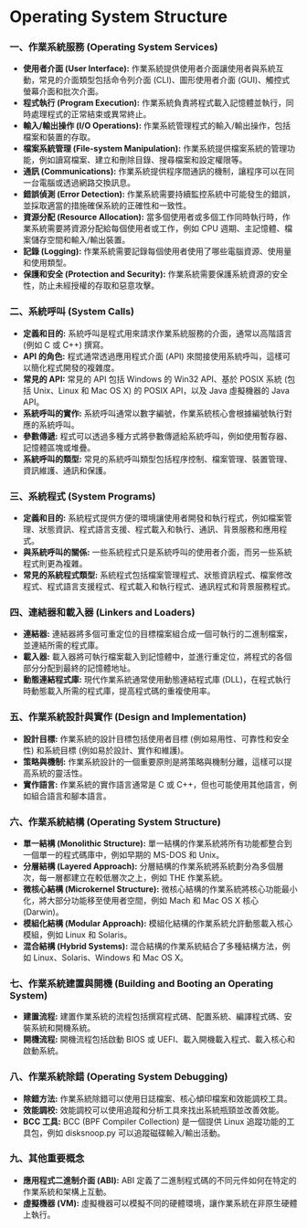 # Operating System Structure

### 一、作業系統服務 (Operating System Services)

*   **使用者介面 (User Interface):** 作業系統提供使用者介面讓使用者與系統互動，常見的介面類型包括命令列介面 (CLI)、圖形使用者介面 (GUI)、觸控式螢幕介面和批次介面。
*   **程式執行 (Program Execution):** 作業系統負責將程式載入記憶體並執行，同時處理程式的正常結束或異常終止。
*   **輸入/輸出操作 (I/O Operations):** 作業系統管理程式的輸入/輸出操作，包括檔案和裝置的存取。
*   **檔案系統管理 (File-system Manipulation):** 作業系統提供檔案系統的管理功能，例如讀寫檔案、建立和刪除目錄、搜尋檔案和設定權限等。
*   **通訊 (Communications):** 作業系統提供程序間通訊的機制，讓程序可以在同一台電腦或透過網路交換訊息。
*   **錯誤偵測 (Error Detection):** 作業系統需要持續監控系統中可能發生的錯誤，並採取適當的措施確保系統的正確性和一致性。
*   **資源分配 (Resource Allocation):** 當多個使用者或多個工作同時執行時，作業系統需要將資源分配給每個使用者或工作，例如 CPU 週期、主記憶體、檔案儲存空間和輸入/輸出裝置。
*   **記錄 (Logging):** 作業系統需要記錄每個使用者使用了哪些電腦資源、使用量和使用類型。
*   **保護和安全 (Protection and Security):** 作業系統需要保護系統資源的安全性，防止未經授權的存取和惡意攻擊。

### 二、系統呼叫 (System Calls)

*   **定義和目的:** 系統呼叫是程式用來請求作業系統服務的介面，通常以高階語言 (例如 C 或 C++) 撰寫。
*   **API 的角色:** 程式通常透過應用程式介面 (API) 來間接使用系統呼叫，這樣可以簡化程式開發的複雜度。
*   **常見的 API:** 常見的 API 包括 Windows 的 Win32 API、基於 POSIX 系統 (包括 Unix、Linux 和 Mac OS X) 的 POSIX API，以及 Java 虛擬機器的 Java API。
*   **系統呼叫的實作:** 系統呼叫通常以數字編號，作業系統核心會根據編號執行對應的系統呼叫。
*   **參數傳遞:** 程式可以透過多種方式將參數傳遞給系統呼叫，例如使用暫存器、記憶體區塊或堆疊。
*   **系統呼叫的類型:** 常見的系統呼叫類型包括程序控制、檔案管理、裝置管理、資訊維護、通訊和保護。

### 三、系統程式 (System Programs)

*   **定義和目的:** 系統程式提供方便的環境讓使用者開發和執行程式，例如檔案管理、狀態資訊、程式語言支援、程式載入和執行、通訊、背景服務和應用程式。
*   **與系統呼叫的關係:** 一些系統程式只是系統呼叫的使用者介面，而另一些系統程式則更為複雜。
*   **常見的系統程式類型:** 系統程式包括檔案管理程式、狀態資訊程式、檔案修改程式、程式語言支援程式、程式載入和執行程式、通訊程式和背景服務程式。

### 四、連結器和載入器 (Linkers and Loaders)

*   **連結器:** 連結器將多個可重定位的目標檔案組合成一個可執行的二進制檔案，並連結所需的程式庫。
*   **載入器:** 載入器將可執行檔案載入到記憶體中，並進行重定位，將程式的各個部分分配到最終的記憶體地址。
*   **動態連結程式庫:** 現代作業系統通常使用動態連結程式庫 (DLL)，在程式執行時動態載入所需的程式庫，提高程式碼的重複使用率。

### 五、作業系統設計與實作 (Design and Implementation)

*   **設計目標:** 作業系統的設計目標包括使用者目標 (例如易用性、可靠性和安全性) 和系統目標 (例如易於設計、實作和維護)。
*   **策略與機制:** 作業系統設計的一個重要原則是將策略與機制分離，這樣可以提高系統的靈活性。
*   **實作語言:** 作業系統的實作語言通常是 C 或 C++，但也可能使用其他語言，例如組合語言和腳本語言。

### 六、作業系統結構 (Operating System Structure)

*   **單一結構 (Monolithic Structure):** 單一結構的作業系統將所有功能都整合到一個單一的程式碼庫中，例如早期的 MS-DOS 和 Unix。
*   **分層結構 (Layered Approach):** 分層結構的作業系統將系統劃分為多個層次，每一層都建立在較低層次之上，例如 THE 作業系統。
*   **微核心結構 (Microkernel Structure):** 微核心結構的作業系統將核心功能最小化，將大部分功能移至使用者空間，例如 Mach 和 Mac OS X 核心 (Darwin)。
*   **模組化結構 (Modular Approach):** 模組化結構的作業系統允許動態載入核心模組，例如 Linux 和 Solaris。
*   **混合結構 (Hybrid Systems):** 混合結構的作業系統結合了多種結構方法，例如 Linux、Solaris、Windows 和 Mac OS X。

### 七、作業系統建置與開機 (Building and Booting an Operating System)

*   **建置流程:** 建置作業系統的流程包括撰寫程式碼、配置系統、編譯程式碼、安裝系統和開機系統。
*   **開機流程:** 開機流程包括啟動 BIOS 或 UEFI、載入開機載入程式、載入核心和啟動系統。

### 八、作業系統除錯 (Operating System Debugging)

*   **除錯方法:** 作業系統除錯可以使用日誌檔案、核心傾印檔案和效能調校工具。
*   **效能調校:** 效能調校可以使用追蹤和分析工具來找出系統瓶頸並改善效能。
*   **BCC 工具:** BCC (BPF Compiler Collection) 是一個提供 Linux 追蹤功能的工具包，例如 disksnoop.py 可以追蹤磁碟輸入/輸出活動。

### 九、其他重要概念

*   **應用程式二進制介面 (ABI):** ABI 定義了二進制程式碼的不同元件如何在特定的作業系統和架構上互動。
*   **虛擬機器 (VM):** 虛擬機器可以模擬不同的硬體環境，讓作業系統在非原生硬體上執行。
